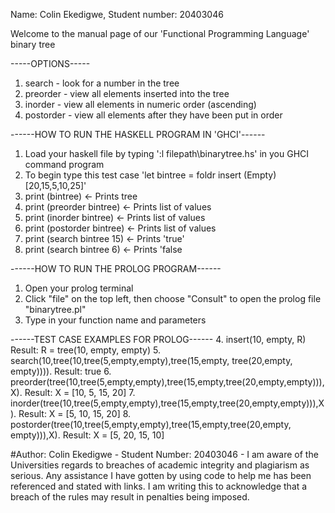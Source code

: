 Name: Colin Ekedigwe, Student number: 20403046

Welcome to the manual page of our 'Functional Programming Language' binary tree

-----OPTIONS-----
1. search - look for a number in the tree
2. preorder - view all elements inserted into the tree
3. inorder - view all elements in numeric order (ascending)
4. postorder - view all elements after they have been put in order


------HOW TO RUN THE HASKELL PROGRAM IN 'GHCI'------
1. Load your haskell file by typing ':l filepath\binarytree.hs' in you GHCI command program
2. To begin type this test case 'let bintree = foldr insert (Empty) [20,15,5,10,25]'
3. print (bintree) <- Prints tree
4. print (preorder bintree) <- Prints list of values
5. print (inorder bintree) <- Prints list of values
6. print (postorder bintree) <- Prints list of values
7. print (search bintree 15) <- Prints 'true'
8. print (search bintree 6) <- Prints 'false


------HOW TO RUN THE PROLOG PROGRAM------
1. Open your prolog terminal
2. Click "file" on the top left, then choose "Consult" to open the prolog file "binarytree.pl"
3. Type in your function name and parameters

------TEST CASE EXAMPLES FOR PROLOG------
4. insert(10, empty, R)
   Result: R = tree(10, empty, empty)
5. search(10,tree(10,tree(5,empty,empty),tree(15,empty, tree(20,empty, empty)))).
   Result: true
6. preorder(tree(10,tree(5,empty,empty),tree(15,empty,tree(20,empty,empty))),X).
   Result: X = [10, 5, 15, 20]
7. inorder(tree(10,tree(5,empty,empty),tree(15,empty,tree(20,empty,empty))),X).
   Result: X = [5, 10, 15, 20]
8. postorder(tree(10,tree(5,empty,empty),tree(15,empty,tree(20,empty, empty))),X).
   Result: X = [5, 20, 15, 10]


#Author: Colin Ekedigwe - Student Number: 20403046 - I am aware of the Universities regards to breaches of academic integrity and plagiarism as serious. Any assistance I have gotten by using code to help me has been referenced and stated with links. I am writing this to acknowledge that a breach of the rules may result in penalties being imposed.
